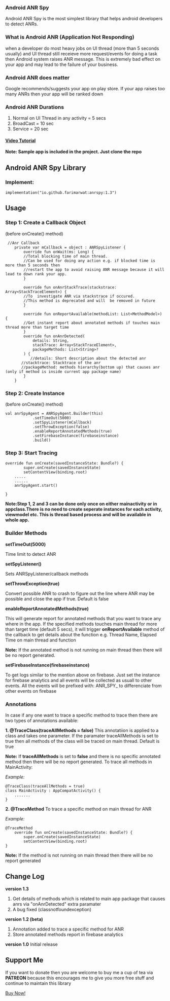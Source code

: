 ### Android ANR Spy
Android ANR Spy is the most simplest library that helps android developers to detect ANRs.

### What is Android ANR (Application Not Responding)
when a developer do most heavy jobs on UI thread (more than 5 seconds usually) and UI thread still receieve more request/events for doing a task then Android system raises ANR message. This is extremely bad effect on your app and may lead to the failure of your business.
### Android ANR does matter
Google recommends/suggests your app on play store. If your app raises too many ANRs then your app will be ranked down

### Android ANR Durations
1. Normal on UI Thread in any activity = 5 secs
2. BroadCast = 10 sec
3. Service = 20 sec


<h4><a href="https://www.youtube.com/watch?v=329yhbNjaHg">Video Tutorial </a></h4>

**Note: Sample app is included in the project. Just clone the repo**

## Android ANR Spy Library
### Implement:

```
implementation("io.github.farimarwat:anrspy:1.3")
```
## Usage

### Step 1: Create a Callback Object

(before onCreate() method)
```
 //Anr Callback
    private var mCallback = object : ANRSpyListener {
        override fun onWait(ms: Long) {
		//Total blocking time of main thread. 
		//Can be used for doing any action e.g. if blocked time is more than 5 seconds then 
		//restart the app to avoid raising ANR message because it will lead to down rank your app.
        }

        override fun onAnrStackTrace(stackstrace: Array<StackTraceElement>) {
		//To  investigate ANR via stackstrace if occured.
		//This method is deprecated and will  be removed in future
        }

        override fun onReportAvailable(methodList: List<MethodModel>) {
		//Get instant report about annotated methods if touches main thread more than target time
        }
        override fun onAnrDetected(
            details: String,
            stackTrace: Array<StackTraceElement>,
            packageMethods: List<String>?
        ) {
           //details: Short description about the detected anr
	   //stacktrace: Stacktrace of the anr
	   //packageMethod: methods hierarchy(bottom up) that causes anr (only if method is inside current app package name)
        }
    }
```
### Step 2: Create Instance

(before onCreate() method)
```
val anrSpyAgent = ANRSpyAgent.Builder(this)
            .setTimeOut(5000)
            .setSpyListener(mCallback)
            .setThrowException(false)
            .enableReportAnnotatedMethods(true)
            .setFirebaseInstance(firebaseinstance)
            .build()
```

### Step 3: Start Tracing
```
override fun onCreate(savedInstanceState: Bundle?) {
        super.onCreate(savedInstanceState)
        setContentView(binding.root)
	.....
	......
	anrSpyAgent.start()
	
}

```

**Note:Step 1, 2 and 3 can be done only once on either mainactivity or in appclass.There is no need to create seperate instances for each activity, viewmodel etc. This is thread based process and will be available in whole app.**

### Builder Methods

**setTimeOut(5000)**

Time limit to detect ANR

**setSpyListener()**

Sets ANRSpyListener/callback methods

**setThrowException(true)**

Convert possible ANR to crash to figure out the line where ANR may be possible and close the app if true. Default is false

**enableReportAnnotatedMethods(true)**

This will generate report for annotated methods that you want to trace any where in the app. If the specified methods touches main thread for more than target time (default 5 secs), it will trigger **onReportAvailable** method of the callback to get details about the function e.g. Thread Name, Elapsed Time on main thread and function

**Note:** If the annotated method is not running on main thread then there will  be no report generated. 

**setFirebaseInstance(firebaseinstance)**

To get logs similar to the mention above on firebase.
Just set the instance for firebase analytics and all events will be collected as usuall to other events.
All the events will be prefixed with: ANR_SPY_  to differenciate from other events on firebase

### Annotations
In case if any one want to trace a specific method to trace then there are two types of annotations available:

**1. @TraceClass(traceAllMethods = false)**
This annotatiion is applied to a class and takes one parameter. If the paramater traceAllMethods is set to true then all methods of the class will be traced on main thread. Default is true

**Note:** If **traceAllMethods** is set to **false** and there is no specific annotated method then there will be no report generated.
To trace all methods in MainActivity:

*Example:*
```
@TraceClass(traceAllMethods = true)
class MainActivity : AppCompatActivity() {
	.......
}
```

**2. @TraceMethod**
To trace a specific method on main thread for ANR

*Example:*
```
@TraceMethod
    override fun onCreate(savedInstanceState: Bundle?) {
        super.onCreate(savedInstanceState)
        setContentView(binding.root)
}
```
**Note:** If the method is not running on main thread then there will be no report generated

## Change Log
**version 1.3**
1. Get details of methods which is related to main app package that causes anrs via "onAnrDetected" extra paramater
2. A bug fixed (classnotfoundexception)

**version 1.2 (beta)**
1. Annotation added to trace a specific method for ANR
2. Store annotated methods report in firebase analytics

**version 1.0**
Initial release

## Support Me
If you want to donate then you are welcome to buy me a cup of tea via **PATREON** because this encourages me to give you more free stuff
and continue to  maintain this library

<a href="https://patreon.com/farimarwat">Buy Now!</a>

